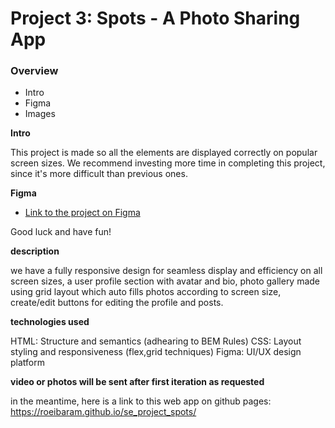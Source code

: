 # Project 3: Spots - A Photo Sharing App

### Overview

- Intro
- Figma
- Images

**Intro**

This project is made so all the elements are displayed correctly on popular screen sizes. We recommend investing more time in completing this project, since it's more difficult than previous ones.

**Figma**

- [Link to the project on Figma](https://www.figma.com/file/BBNm2bC3lj8QQMHlnqRsga/Sprint-3-Project-%E2%80%94-Spots?type=design&node-id=2%3A60&mode=design&t=afgNFybdorZO6cQo-1)

Good luck and have fun!

**description**

we have a fully responsive design for seamless display and efficiency on all screen sizes, a user profile section with avatar and bio, photo gallery made using grid layout which auto fills photos according to screen size, create/edit buttons for editing the profile and posts.

**technologies used**

HTML: Structure and semantics (adhearing to BEM Rules)
CSS: Layout styling and responsiveness (flex,grid techniques)
Figma: UI/UX design platform

**video or photos will be sent after first iteration as requested**

in the meantime, here is a link to this web app on github pages:
https://roeibaram.github.io/se_project_spots/
